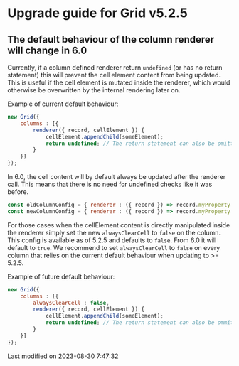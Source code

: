 # Upgrade guide for Grid v5.2.5

## The default behaviour of the column renderer will change in 6.0

Currently, if a column defined renderer return `undefined` (or has no return statement) this will prevent the cell
element content from being updated. This is useful if the cell element is mutated inside the renderer, which would
otherwise be overwritten by the internal rendering later on.

Example of current default behaviour:

```javascript
new Grid({
    columns : [{
        renderer({ record, cellElement }) {
            cellElement.appendChild(someElement);
            return undefined; // The return statement can also be omitted
        }
    }]
});
```
In 6.0, the cell content will by default always be updated after the renderer call. This means that there is no need for
undefined checks like it was before.

```javascript
const oldColumnConfig = { renderer : ({ record }) => record.myProperty ?? '' }
const newColumnConfig = { renderer : ({ record }) => record.myProperty }
```

For those cases when the cellElement content is directly manipulated inside the renderer simply set the new
`alwaysClearCell` to `false` on the column. This config is available as of 5.2.5 and defaults to `false`. From 6.0 it
will default to `true`. We recommend to set `alwaysClearCell` to `false` on every column that relies on the current
default behaviour when updating to >= 5.2.5.

Example of future default behaviour:

```javascript
new Grid({
    columns : [{
        alwaysClearCell : false,
        renderer({ record, cellElement }) {
            cellElement.appendChild(someElement);
            return undefined; // The return statement can also be ommitted
        }
    }]
});
```


<p class="last-modified">Last modified on 2023-08-30 7:47:32</p>